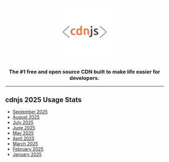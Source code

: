 <h1 align="center">
    <a href="https://cdnjs.com"><img src="https://raw.githubusercontent.com/cdnjs/brand/master/logo/standard/dark-512.png" width="175px" alt="< cdnjs >"></a>
</h1>
 
<h3 align="center">The #1 free and open source CDN built to make life easier for developers.</h3>

---

## cdnjs 2025 Usage Stats

* [September 2025](cdnjs_September_2025.md)
* [August 2025](cdnjs_August_2025.md)
* [July 2025](cdnjs_July_2025.md)
* [June 2025](cdnjs_June_2025.md)
* [May 2025](cdnjs_May_2025.md)
* [April 2025](cdnjs_April_2025.md)
* [March 2025](cdnjs_March_2025.md)
* [February 2025](cdnjs_February_2025.md)
* [January 2025](cdnjs_January_2025.md)
